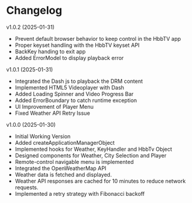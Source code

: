 # Changelog
v1.0.2 (2025-01-31)
- Prevent default browser behavior to keep control in the HbbTV app
- Proper keyset handling with the HbbTV keyset API
- BackKey handing to exit app 
- Added ErrorModel to display playback error

v1.0.1 (2025-01-31)
- Integrated the Dash js to playback the DRM content
- Implemented HTML5 Videoplayer with Dash
- Added Loading Spinner and Video Progress Bar
- Added ErrorBoundary to catch runtime exception
- UI Improvement of Player Menu
- Fixed Weather API Retry Issue

v1.0.0 (2025-01-30)
- Initial Working Version
- Added createApplicationManagerObject
- Implemented hooks for Weather, KeyHandler and HbbTv Object
- Designed components for Weather, City Selection and Player
- Remote-control navigable menu is implemented
- Integrated the OpenWeatherMap API 
- Weather data is fetched and displayed.
- Weather API responses are cached for 10 minutes to reduce network requests. 
- Implemented a retry strategy with Fibonacci backoff 

